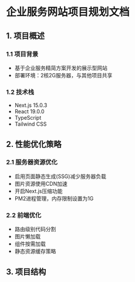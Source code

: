 # 企业服务网站项目规划文档

## 1. 项目概述

### 1.1 项目背景
- 基于企业服务精简方案开发的展示型网站
- 部署环境：2核2G服务器，与其他项目共享

### 1.2 技术栈
- Next.js 15.0.3
- React 19.0.0
- TypeScript
- Tailwind CSS

## 2. 性能优化策略

### 2.1 服务器资源优化
- 启用页面静态生成(SSG)减少服务器负载
- 图片资源使用CDN加速
- 开启Next.js压缩功能
- PM2进程管理，内存限制设置为1G

### 2.2 前端优化
- 路由级别代码分割
- 图片懒加载
- 组件按需加载
- 静态资源缓存策略

## 3. 项目结构 